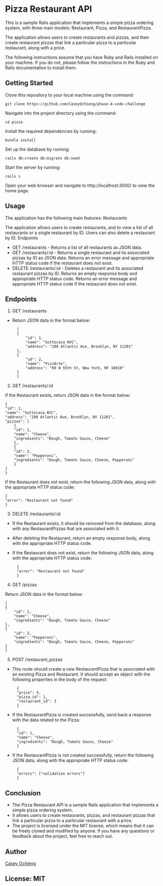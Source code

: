 # Pizza Restaurant API

This is a sample Rails application that implements a simple pizza ordering system, with three main models: Restaurant, Pizza, and RestaurantPizza. 

The application allows users to create restaurants and pizzas, and then create restaurant pizzas that link a particular pizza to a particular restaurant, along with a price.

The following instructions assume that you have Ruby and Rails installed on your machine. If you do not, please follow the instructions in the Ruby and Rails documentation to install them.

## Getting Started

Clone this repository to your local machine using the command:

    git clone https://github.com/CaseyOchieng/phase-4-code-challenge

Navigate into the project directory using the command:


    cd pizza

Install the required dependencies by running:


    bundle install

Set up the database by running:

    rails db:create db:migrate db:seed

Start the server by running:


    rails s

Open your web browser and navigate to http://localhost:3000/ to view the home page.

## Usage

The application has the following main features:
Restaurants

The application allows users to create restaurants, and to view a list of all restaurants or a single restaurant by ID. Users can also delete a restaurant by ID.
Endpoints

- GET /restaurants - Returns a list of all restaurants as JSON data.
- GET /restaurants/:id - Returns a single restaurant and its associated pizzas by ID as JSON data. Returns an error message and appropriate HTTP status code if the restaurant does not exist.
- DELETE /restaurants/:id - Deletes a restaurant and its associated restaurant pizzas by ID. Returns an empty response body and appropriate HTTP status code. Returns an error message and appropriate HTTP status code if the restaurant does not exist.

## Endpoints
1. GET /restaurants

- Return JSON data in the format below:



        [
        {
            "id": 1,
            "name": "Sottocasa NYC",
            "address": "298 Atlantic Ave, Brooklyn, NY 11201"
        },
        {
            "id": 2,
            "name": "PizzArte",
            "address": "69 W 55th St, New York, NY 10019"
        }
        ]

2.  GET /restaurants/:id

If the Restaurant exists, return JSON data in the format below:



    {
    "id": 1,
    "name": "Sottocasa NYC",
    "address": "298 Atlantic Ave, Brooklyn, NY 11201",
    "pizzas": [
        {
        "id": 1,
        "name": "Cheese",
        "ingredients": "Dough, Tomato Sauce, Cheese"
        },
        {
        "id": 2,
        "name": "Pepperoni",
        "ingredients": "Dough, Tomato Sauce, Cheese, Pepperoni"
        }
    ]
    }

If the Restaurant does not exist, return the following JSON data, along with
the appropriate HTTP status code:



    {
    "error": "Restaurant not found"
    }

3. DELETE /restaurants/:id

- If the Restaurant exists, it should be removed from the database, along with
any RestaurantPizzas that are associated with it.

- After deleting the Restaurant, return an empty response body, along with the
appropriate HTTP status code.

- If the Restaurant does not exist, return the following JSON data, along with
the appropriate HTTP status code:



        {
        "error": "Restaurant not found"
        }

4. GET /pizzas

Return JSON data in the format below:


    [
    {
        "id": 1,
        "name": "Cheese",
        "ingredients": "Dough, Tomato Sauce, Cheese"
    },
    {
        "id": 2,
        "name": "Pepperoni",
        "ingredients": "Dough, Tomato Sauce, Cheese, Pepperoni"
    }
    ]

5. POST /restaurant_pizzas

- This route should create a new RestaurantPizza that is associated with an
existing Pizza and Restaurant. It should accept an object with the following
properties in the body of the request:


        {
        "price": 5,
        "pizza_id": 1,
        "restaurant_id": 3
        }

- If the RestaurantPizza is created successfully, send back a response with the data
related to the Pizza:


        {
        "id": 1,
        "name": "Cheese",
        "ingredients": "Dough, Tomato Sauce, Cheese"
        }

- If the RestaurantPizza is not created successfully, return the following
JSON data, along with the appropriate HTTP status code:



        {
        "errors": ["validation errors"]
        }


## Conclusion 

 - The Pizza Restaurant API is a sample Rails application that implements a simple pizza ordering system. 
 - It allows users to create restaurants, pizzas, and restaurant pizzas that link a particular pizza to a particular restaurant with a price. 
 - The project is licensed under the MIT license, which means that it can be freely cloned and modified by anyone. If you have any questions or feedback about the project, feel free to reach out.
 ## Author
  [Casey Ochieng](https://github.com/CaseyOchieng)

 ## License: MIT